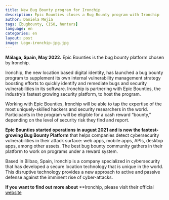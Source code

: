 ```yaml
---
title: New Bug Bounty program for Ironchip
description: Epic Bounties closes a Bug Bounty program with Ironchip
author: Daniela Mejia
tags: [bugbounty, CISO, hunters]
language: en
categories: en
layout: post
image: Logo-ironchip-jpg.jpg
---
```


**Málaga, Spain, May 2022.** Epic Bounties is the bug bounty platform chosen by Ironchip.

Ironchip, the new location based digital identity, has launched a bug bounty program to supplement its own internal vulnerability management strategy boosting efforts to quickly identify and remediate bugs and security vulnerabilities in its software. Ironchip is partnering with Epic Bounties, the industry’s fastest growing security platform, to host the program.

Working with Epic Bounties, Ironchip will be able to tap the expertise of the most uniquely-skilled hackers and security researchers in the world. Participants in the program will be eligible for a cash reward “bounty,” depending on the level of security risk they find and report.

**Epic Bounties started operations in august 2021 and is now the fastest-growing Bug Bounty Platform** that helps companies detect cybersecurity vulnerabilities in their attack surface: web apps, mobile apps, APIs, desktop apps, among other assets. The best bug bounty community gathers in their platform to work on programs under a reward system.

Based in Bilbao, Spain, Ironchip is a company specialized in cybersecurity that has developed a secure location technology that is unique in the world. This disruptive technology provides a new approach to active and passive defense against the imminent rise of cyber-attacks.

**If you want to find out more about** **Ironchip, please visit their official  [website](https://www.ironchip.com)
